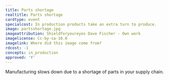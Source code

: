 ```yaml
---
title: Parts shortage
realtitle: Parts shortage
cardtype: event
specialcost: In production products take an extra turn to produce.
image: partsshortage.jpg
imageattribution: Shieldforyoureyes Dave Fischer - Own work
imagelicense: Cc-by-sa-10.0
imagelink: Where did this image come from?
rdcost: -1
concepts: in_production
approved: 'Y'
---
```


Manufacturing slows down due to a shortage of parts in your supply chain.

